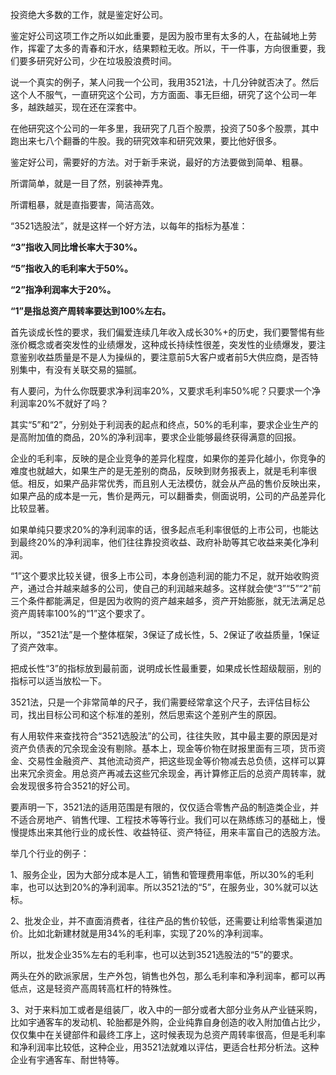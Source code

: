 投资绝大多数的工作，就是鉴定好公司。

鉴定好公司这项工作之所以如此重要，是因为股市里有太多的人，在盐碱地上劳作，挥霍了太多的青春和汗水，结果颗粒无收。所以，干一件事，方向很重要，我们要多研究好公司，少在垃圾股浪费时间。

说一个真实的例子，某人问我一个公司，我用3521法，十几分钟就否决了。然后这个人不服气，一直研究这个公司，方方面面、事无巨细，研究了这个公司一年多，越跌越买，现在还在深套中。

在他研究这个公司的一年多里，我研究了几百个股票，投资了50多个股票，其中跑出来七八个翻番的牛股。我的研究效率和研究效果，要比他好很多。

鉴定好公司，需要好的方法。对于新手来说，最好的方法要做到简单、粗暴。

所谓简单，就是一目了然，别装神弄鬼。

所谓粗暴，就是直指要害，简洁高效。

“3521选股法”，就是这样一个好方法，以每年的指标为基准：

**“3”指收入同比增长率大于30%。**

**“5”指收入的毛利率大于50%。**

**“2”指净利润率大于20%。**

**“1”是指总资产周转率要达到100%左右。**

首先谈成长性的要求，我们偏爱连续几年收入成长30%+的历史，我们要警惕有些涨价概念或者突发性的业绩爆发，这种成长持续性很差，突发性的业绩爆发，要注意鉴别收益质量是不是人为操纵的，要注意前5大客户或者前5大供应商，是否特别集中，有没有关联交易的猫腻。

有人要问，为什么你既要求净利润率20%，又要求毛利率50%呢？只要求一个净利润率20%不就好了吗？

其实“5”和“2”，分别处于利润表的起点和终点，50%的毛利率，要求企业生产的是高附加值的商品，20%的净利润率，要求企业能够最终获得满意的回报。

企业的毛利率，反映的是企业竞争的差异化程度，如果你的差异化越小，你竞争的难度也就越大，如果生产的是无差别的商品，反映到财务报表上，就是毛利率很低。相反，如果产品非常优秀，而且别人无法模仿，就会从产品的售价反映出来，如果产品的成本是一元，售价是两元，可以翻番卖，侧面说明，公司的产品差异化比较显著。

如果单纯只要求20%的净利润率的话，很多起点毛利率很低的上市公司，也能达到最终20%的净利润率，他们往往靠投资收益、政府补助等其它收益来美化净利润。

“1”这个要求比较关键，很多上市公司，本身创造利润的能力不足，就开始收购资产，通过合并越来越多的公司，使自己的利润越来越多。这样就会使“3”“5”“2”前三个条件都能满足，但是因为收购的资产越来越多，资产开始膨胀，就无法满足总资产周转率100%的“1”这个要求了。

所以，“3521法”是一个整体框架，3保证了成长性，5、2保证了收益质量，1保证了资产效率。

把成长性“3”的指标放到最前面，说明成长性最重要，如果成长性超级靓丽，别的指标可以适当放松一下。

3521法，只是一个非常简单的尺子，我们需要经常拿这个尺子，去评估目标公司，找出目标公司和这个标准的差别，然后思索这个差别产生的原因。

有人用软件来查找符合“3521选股法”的公司，往往失败，其中最主要的原因是对资产负债表的冗余现金没有剔除。基本上，现金等价物在财报里面有三项，货币资金、交易性金融资产、其他流动资产，把这些现金等价物减去总负债，这样可以算出来冗余资金。用总资产再减去这些冗余现金，再计算修正后的总资产周转率，就会发现很多符合3521的好公司。

要声明一下，3521法的适用范围是有限的，仅仅适合零售产品的制造类企业，并不适合房地产、销售代理、工程技术等等行业。我们可以在熟练练习的基础上，慢慢提炼出来其他行业的成长性、收益特征、资产特征，用来丰富自己的选股方法。

举几个行业的例子：

1、服务企业，因为大部分成本是人工，销售和管理费用率低，所以30%的毛利率，也可以达到20%的净利润率。所以3521法的“5”，在服务业，30%就可以达标。

2、批发企业，并不直面消费者，往往产品的售价较低，还需要让利给零售渠道加价。比如北新建材就是用34%的毛利率，实现了20%的净利润率。

所以，批发企业35%左右的毛利率，也可以达到3521选股法的“5”的要求。

两头在外的欧派家居，生产外包，销售也外包，那么毛利率和净利润率，都可以再低点，这是轻资产高周转高杠杆的特殊性。

 

3、对于来料加工或者是组装厂，收入中的一部分或者大部分业务从产业链采购，比如宇通客车的发动机、轮胎都是外购，企业纯靠自身创造的收入附加值占比少，仅仅集中在关键部件和最终工序上，这时候表现为总资产周转率很高，但是毛利率和净利润率比较低，这种企业，用3521法就难以评估，更适合杜邦分析法。这种企业有宇通客车、耐世特等。